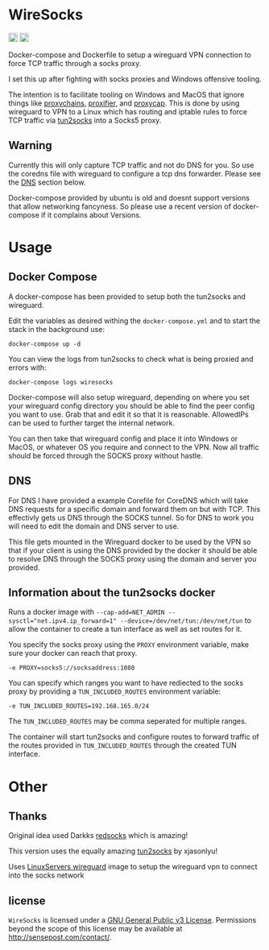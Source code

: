 # WireSocks

<a href="https://twitter.com/_cablethief"><img src="https://img.shields.io/badge/twitter-%40_cablethief-blue.svg" alt="@_cablethief" height="18"></a>  <a href="https://github.com/sensepost/wiresocks/actions/workflows/docker-image.yml"><img src="https://github.com/sensepost/wiresocks/actions/workflows/docker-image.yml/badge.svg" alt="docker builds" height="18"></a> 

Docker-compose and Dockerfile to setup a wireguard VPN connection to force TCP traffic through a socks proxy. 

I set this up after fighting with socks proxies and Windows offensive tooling.

The intention is to facilitate tooling on Windows and MacOS that ignore things like [proxychains](https://github.com/rofl0r/proxychains-ng), [proxifier](https://www.proxifier.com/), and [proxycap](https://www.proxycap.com/). This is done by using wireguard to VPN to a Linux which has routing and iptable rules to force TCP traffic via [tun2socks](https://github.com/xjasonlyu/tun2socks) into a Socks5 proxy.  

## Warning

Currently this will only capture TCP traffic and not do DNS for you. So use the coredns file with wireguard to configure a tcp dns forwarder. Please see the [DNS](##DNS) section below.

Docker-compose provided by ubuntu is old and doesnt support versions that allow networking fancyness. So please use a recent version of docker-compose if it complains about Versions.

# Usage

## Docker Compose

A docker-compose has been provided to setup both the tun2socks and wireguard. 

Edit the variables as desired withing the `docker-compose.yml` and to start the stack in the background use:

```
docker-compose up -d
```

You can view the logs from tun2socks to check what is being proxied and errors with:

```
docker-compose logs wiresocks
```

Docker-compose will also setup wireguard, depending on where you set your wireguard config directory you should be able to find the peer config you want to use. Grab that and edit it so that it is reasonable. AllowedIPs can be used to further target the internal network. 

You can then take that wireguard config and place it into Windows or MacOS, or whatever OS you require and connect to the VPN. Now all traffic should be forced through the SOCKS proxy without hastle.

## DNS

For DNS I have provided a example Corefile for CoreDNS which will take DNS requests for a specific domain and forward them on but with TCP. This effectivly gets us DNS through the SOCKS tunnel. So for DNS to work you will need to edit the domain and DNS server to use.

This file gets mounted in the Wireguard docker to be used by the VPN so that if your client is using the DNS provided by the docker it should be able to resolve DNS through the SOCKS proxy using the domain and server you provided.

## Information about the tun2socks docker

Runs a docker image with `--cap-add=NET_ADMIN --sysctl="net.ipv4.ip_forward=1" --device=/dev/net/tun:/dev/net/tun` to allow the container to create a tun interface as well as set routes for it. 

You specify the socks proxy using the `PROXY` environment variable, make sure your docker can reach that proxy. 

```
-e PROXY=socks5://socksaddress:1080
```

You can specify which ranges you want to have rediected to the socks proxy by providing a `TUN_INCLUDED_ROUTES` environment variable:

```
-e TUN_INCLUDED_ROUTES=192.168.165.0/24
```

The `TUN_INCLUDED_ROUTES` may be comma seperated for multiple ranges.

The container will start tun2socks and configure routes to forward traffic of the routes provided in `TUN_INCLUDED_ROUTES` through the created TUN interface.

# Other

## Thanks

Original idea used Darkks [redsocks](https://github.com/darkk/redsocks/) which is amazing! 

This version uses the equally amazing [tun2socks](https://github.com/xjasonlyu/tun2socks) by xjasonlyu! 

Uses [LinuxServers wireguard](https://github.com/linuxserver/docker-wireguard) image to setup the wireguard vpn to connect into the socks network

## license

`WireSocks` is licensed under a [GNU General Public v3 License](https://www.gnu.org/licenses/gpl-3.0.en.html). Permissions beyond the scope of this license may be available at <http://sensepost.com/contact/>.